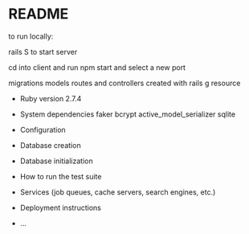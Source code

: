 # README

to run locally:

rails S to start server

cd into client and run npm start and select a new port

migrations models routes and controllers created with rails g resource

* Ruby version 2.7.4

* System dependencies
faker
bcrypt
active_model_serializer
sqlite

* Configuration

* Database creation

* Database initialization

* How to run the test suite

* Services (job queues, cache servers, search engines, etc.)

* Deployment instructions

* ...
